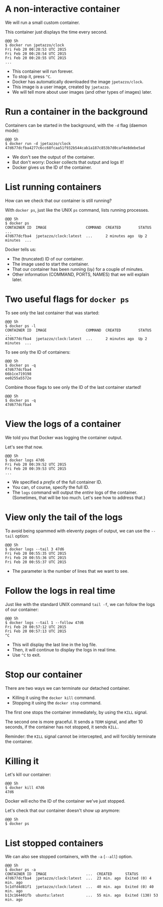 <!SLIDE>
# A non-interactive container

We will run a small custom container.

This container just displays the time every second.

    @@@ Sh
    $ docker run jpetazzo/clock
    Fri Feb 20 00:28:53 UTC 2015
    Fri Feb 20 00:28:54 UTC 2015
    Fri Feb 20 00:28:55 UTC 2015
    ...

* This container will run forever.
* To stop it, press `^C`.
* Docker has automatically downloaded the image `jpetazzo/clock`.
* This image is a user image, created by `jpetazzo`.
* We will tell more about user images (and other types of images) later.

<!SLIDE>
# Run a container in the background

Containers can be started in the background, with the `-d` flag (daemon mode):

    @@@ Sh
    $ docker run -d jpetazzo/clock
    47d677dcfba4277c6cc68fcaa51f932b544cab1a187c853b7d0caf4e8debe5ad

* We don't see the output of the container.
* But don't worry: Docker collects that output and logs it!
* Docker gives us the ID of the container.

<!SLIDE>
# List running containers

How can we check that our container is still running?

With `docker ps`, just like the UNIX `ps` command, lists running processes.

    @@@ Sh
    $ docker ps
    CONTAINER ID  IMAGE                  COMMAND  CREATED        STATUS        ...
    47d677dcfba4  jpetazzo/clock:latest  ...      2 minutes ago  Up 2 minutes  ...

Docker tells us:

* The (truncated) ID of our container.
* The image used to start the container.
* That our container has been running (`Up`) for a couple of minutes.
* Other information (COMMAND, PORTS, NAMES) that we will explain later.

<!SLIDE>
# Two useful flags for `docker ps`

To see only the last container that was started:

    @@@ Sh
    $ docker ps -l
    CONTAINER ID  IMAGE                  COMMAND  CREATED        STATUS        ...
    47d677dcfba4  jpetazzo/clock:latest  ...      2 minutes ago  Up 2 minutes  ...

To see only the ID of containers:

    @@@ Sh
    $ docker ps -q
    47d677dcfba4
    66b1ce719198
    ee0255a5572e

Combine those flags to see only the ID of the last container started!

    @@@ Sh
    $ docker ps -q
    47d677dcfba4

<!SLIDE>
# View the logs of a container

We told you that Docker was logging the container output.

Let's see that now.

    @@@ Sh
    $ docker logs 47d6
    Fri Feb 20 00:39:52 UTC 2015
    Fri Feb 20 00:39:53 UTC 2015
    ...

* We specified a *prefix* of the full container ID.
* You can, of course, specify the full ID. 
* The `logs` command will output the *entire* logs of the container.
  <br/>(Sometimes, that will be too much. Let's see how to address that.)

<!SLIDE>
# View only the tail of the logs

To avoid being spammed with eleventy pages of output,
we can use the `--tail` option:

    @@@ Sh
    $ docker logs --tail 3 47d6
    Fri Feb 20 00:55:35 UTC 2015
    Fri Feb 20 00:55:36 UTC 2015
    Fri Feb 20 00:55:37 UTC 2015

* The parameter is the number of lines that we want to see.

<!SLIDE>
# Follow the logs in real time

Just like with the standard UNIX command `tail -f`, we can
follow the logs of our container:

    @@@ Sh
    $ docker logs --tail 1 --follow 47d6
    Fri Feb 20 00:57:12 UTC 2015
    Fri Feb 20 00:57:13 UTC 2015
    ^C

* This will display the last line in the log file.
* Then, it will continue to display the logs in real time.
* Use `^C` to exit.

<!SLIDE>
# Stop our container

There are two ways we can terminate our detached container.

* Killing it using the `docker kill` command.
* Stopping it using the `docker stop` command.

The first one stops the container immediately, by using the
`KILL` signal.

The second one is more graceful. It sends a `TERM` signal,
and after 10 seconds, if the container has not stopped, it
sends `KILL.`

Reminder: the `KILL` signal cannot be intercepted, and will
forcibly terminate the container.

<!SLIDE>
# Killing it

Let's kill our container:

    @@@ Sh
    $ docker kill 47d6
    47d6

Docker will echo the ID of the container we've just stopped.

Let's check that our container doesn't show up anymore:

    @@@ Sh
    $ docker ps

<!SLIDE>
# List stopped containers

We can also see stopped containers, with the `-a` (`--all`) option.

    @@@ Sh
    $ docker ps -a
    CONTAINER ID  IMAGE                  ...  CREATED      STATUS
    47d677dcfba4  jpetazzo/clock:latest  ...  23 min. ago  Exited (0) 4 min. ago
    5c1dfd4d81f1  jpetazzo/clock:latest  ...  40 min. ago  Exited (0) 40 min. ago
    b13c164401fb  ubuntu:latest          ...  55 min. ago  Exited (130) 53 min. ago
